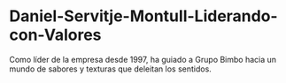 # Daniel-Servitje-Montull-Liderando-con-Valores
Como líder de la empresa desde 1997, ha guiado a Grupo Bimbo hacia un mundo de sabores y texturas que deleitan los sentidos.

